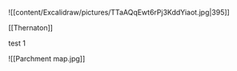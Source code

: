 ![[content/Excalidraw/pictures/TTaAQqEwt6rPj3KddYiaot.jpg|395]]

[[Thernaton]]

test 1


![[Parchment map.jpg]]
